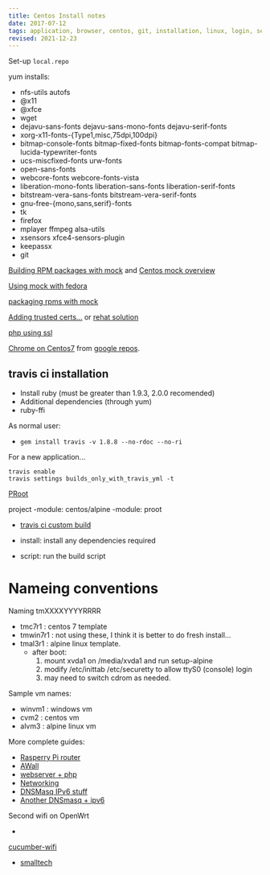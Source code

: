 ```yaml
---
title: Centos Install notes
date: 2017-07-12
tags: application, browser, centos, git, installation, linux, login, settings, windows
revised: 2021-12-23
---
```


Set-up `local.repo`

yum installs:

- nfs-utils autofs
- @x11
- @xfce
- wget
- dejavu-sans-fonts dejavu-sans-mono-fonts dejavu-serif-fonts
- xorg-x11-fonts-{Type1,misc,75dpi,100dpi}
- bitmap-console-fonts bitmap-fixed-fonts bitmap-fonts-compat bitmap-lucida-typewriter-fonts
- ucs-miscfixed-fonts urw-fonts
- open-sans-fonts
- webcore-fonts webcore-fonts-vista
- liberation-mono-fonts liberation-sans-fonts liberation-serif-fonts
- bitstream-vera-sans-fonts bitstream-vera-serif-fonts
- gnu-free-{mono,sans,serif}-fonts
- tk
- firefox
- mplayer ffmpeg alsa-utils 
- xsensors xfce4-sensors-plugin
- keepassx
- git

[Building RPM packages with mock](https://blog.packagecloud.io/eng/2015/05/11/building-rpm-packages-with-mock/)
and [Centos mock overview](https://github.com/perfsonar/project/wiki/CentOS-Mock-Overview)

[Using mock with fedora](https://fedoraproject.org/wiki/Using_Mock_to_test_package_builds#Building_packages_that_depend_on_packages_not_in_a_repository)

[packaging rpms with mock](http://blog.packagecloud.io/eng/2015/05/11/building-rpm-packages-with-mock/)

[Adding trusted certs…](https://gist.github.com/oussemos/cf81d86a446544bfa9c92f3576306aff) or [rehat solution](https://access.redhat.com/solutions/1549003)

[php using ssl](http://www.devdungeon.com/content/how-use-ssl-sockets-php)

[Chrome on Centos7](https://www.tecmint.com/install-google-chrome-on-redhat-centos-fedora-linux/) from [google repos](https://www.google.com/linuxrepositories/).

## travis ci installation

- Install ruby (must be greater than 1.9.3, 2.0.0 recomended)
- Additional dependencies (through yum)
- ruby-ffi

As normal user:

- `gem install travis -v 1.8.8 --no-rdoc --no-ri`

For a new application...

```
travis enable
travis settings builds_only_with_travis_yml -t
```

[PRoot](https://github.com/proot-me/PRoot/releases)

project
  -module: centos/alpine
      -module: proot

- [travis ci custom build](https://docs.travis-ci.com/user/customizing-the-build/)

- install: install any dependencies required
- script: run the build script

# Nameing conventions

Naming tmXXXXYYYYRRRR

* tmc7r1 : centos 7 template
* tmwin7r1 : not using these, I think it is better to do fresh install...
* tmal3r1 :  alpine linux template. 
   - after boot:
     1. mount xvda1 on /media/xvda1 and run setup-alpine
     2. modify /etc/inittab /etc/securetty to allow ttyS0 (console) login
     3. may need to switch cdrom as needed.

Sample vm names:

* winvm1 : windows vm
* cvm2 : centos vm
* alvm3 : alpine linux vm



More complete guides: 

- [Rasperry Pi router](https://wiki.alpinelinux.org/wiki/Linux_Router_with_VPN_on_a_Raspberry_Pi)
- [AWall](https://wiki.alpinelinux.org/wiki/How-To_Alpine_Wall)
- [webserver + php](https://wiki.alpinelinux.org/wiki/Nginx)
- [Networking](https://wiki.alpinelinux.org/wiki/Configure_Networking)
- [DNSMasq IPv6 stuff](https://egustafson.github.io/ipv6-dhcpv6.html)
- [Another DNSmasq + ipv6](https://hveem.no/using-dnsmasq-for-dhcpv6)

Second wifi on OpenWrt

-
 [cucumber-wifi](https://cucumberwifi.io/community/tutorials/openwrt-adding-second-ssid.html)
- [smalltech](https://www.smallbusinesstech.net/more-complicated-instructions/openwrt/hosting-two-wifi-networks-on-one-openwrt-router)
